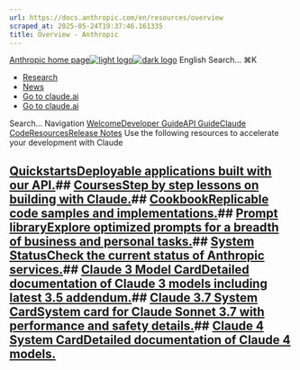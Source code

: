 ```yaml
---
url: https://docs.anthropic.com/en/resources/overview
scraped_at: 2025-05-24T19:37:46.161335
title: Overview - Anthropic
---
```


[Anthropic home page![light logo](https://mintlify.s3.us-west-1.amazonaws.com/anthropic/logo/light.svg)![dark logo](https://mintlify.s3.us-west-1.amazonaws.com/anthropic/logo/dark.svg)](https://docs.anthropic.com/)
English
Search...
⌘K
  * [Research](https://www.anthropic.com/research)
  * [News](https://www.anthropic.com/news)
  * [Go to claude.ai](https://claude.ai/)
  * [Go to claude.ai](https://claude.ai/)


Search...
Navigation
[Welcome](https://docs.anthropic.com/en/home)[Developer Guide](https://docs.anthropic.com/en/docs/welcome)[API Guide](https://docs.anthropic.com/en/api/overview)[Claude Code](https://docs.anthropic.com/en/docs/claude-code/overview)[Resources](https://docs.anthropic.com/en/resources/overview)[Release Notes](https://docs.anthropic.com/en/release-notes/overview)
Use the following resources to accelerate your development with Claude
## [QuickstartsDeployable applications built with our API.](https://github.com/anthropics/anthropic-quickstarts)## [CoursesStep by step lessons on building with Claude.](https://github.com/anthropics/courses)## [CookbookReplicable code samples and implementations.](https://github.com/anthropics/anthropic-cookbook)## [Prompt libraryExplore optimized prompts for a breadth of business and personal tasks.](https://docs.anthropic.com/en/resources/prompt-library/library)## [System StatusCheck the current status of Anthropic services.](https://www.anthropic.com/status)## [Claude 3 Model CardDetailed documentation of Claude 3 models including latest 3.5 addendum.](https://assets.anthropic.com/m/61e7d27f8c8f5919/original/Claude-3-Model-Card.pdf)## [Claude 3.7 System CardSystem card for Claude Sonnet 3.7 with performance and safety details.](https://anthropic.com/claude-3-7-sonnet-system-card)## [Claude 4 System CardDetailed documentation of Claude 4 models.](https://www-cdn.anthropic.com/6be99a52cb68eb70eb9572b4cafad13df32ed995.pdf)

